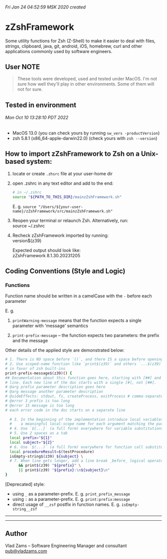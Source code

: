###### Fri Jan 24 04:52:59 MSK 2020 created  

# zZshFramework  
Some utility functions for Zsh (Z-Shell) to make it easier to deal with files, strings, clipboard, java, git, android, iOS, homebrew, curl and other applications commonly used by software engineers.  

## User NOTE  
> These tools were developed, used and tested under MacOS. I'm not sure how well they'll play in other environments. Some of them will not for sure.  


## Tested in environment  
###### Mon Oct 10 13:28:10 PDT 2022
* MacOS 13.0 (you can check yours by running `sw_vers -productVersion`)  
* zsh 5.8.1 (x86_64-apple-darwin22.0) (check yours with `zsh --version`)  


## How to import zZshFramework to Zsh on a Unix-based system:  
1. locate or create `.zhsrc` file at your user-home dir

2. open .zshrc in any text editor and add to the end:  
    ``` bash
    # in ~/.zshrc
    source "${PATH_TO_THIS_DIR}/mainzZshFramework.sh"
    ```
  
    E. g. 
    `source "/Users/${your-user-name}/zZshFramework/src/mainzZshFramework.sh"`

3. Reopen your terminal or relaunch Zsh. Alternatively, run:  
  source ~/.zshrc

4. Recheck zZshFramework imported by running:  
  version$(z39)

      Expected output should look like:  
      zZshFramework 8.1.30.20231205


## Coding Conventions (Style and Logic)

### Functions    
Function name should be written in a camelCase with the `-` before each parameter  

E. g.  
1. `printWarning-message` means that the function expects a single parameter with 'message' semantics  

2. `print-prefix-message` – the function expects two parameters: the prefix and the message  

Other details of the applied style are demonstrated below:  

``` bash
# 1. There is NO space before `()`, and there IS a space before opening brace ` {`
# 2. Use scoped-name function like `print$(z39)` and others `...$(z39)` functions 
# in favor of zsh built-ins  
print-prefix-message$(z39)() {
## Documentation about this function goes here, starting with [##] and ending with a blank
# line. Each new line of the doc starts with a single [#], not [##].
# @arg prefix parameter description goes here
# @arg message another parameter description  
# @sideEffects: stdout, fs, createProcess, exitProcess # comma-separated list
# @error 3 prefix is too long 
# @error 15 message is too long
# each error code in the doc starts on a separate line  
  
  # 3. In the beginning of the implementation introduce local variables to provide 
  #    a meaningful local-scope name for each argument matching the parts of the function name
  # 4. Use `${...}` (a full form) everywhere for variable substitutions
  # 5. Use 2 spaces as a tab
  local prefix="${1}" 
  local subject="${2}"
  # 6. Use `$(...)` (a full form) everywhere for function call substitutions
  local procedureResult=$(testProcedure)
  isEmpty-string$(z39) ${subject} \
  # 7. When line gets longer, add a line break _before_ logical operators
      && print$(z39) "${prefix}" \
      || print$(z39) "${prefix}:\n${subject}\n"
}
```

[Deprecated] style:  
* using `_` as a parameter-prefix. E. g. `print_prefix_message`  
* using `:` as a parameter-prefix. E. g. `print:prefix:message`  
* direct usage of `__zsf` postfix in function names. E. g. `isEmpty-string__zsf`  

---
---

## Author
Vlad Zams – Software Engineering Manager and consultant  
pub@vladzams.com  
